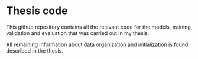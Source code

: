 # Thesis code 

This github repository contains all the relevant code for the models, training, validation and evaluation that was carried out in my thesis.

All remaining information about data organization and initialization is found described in the thesis. 
